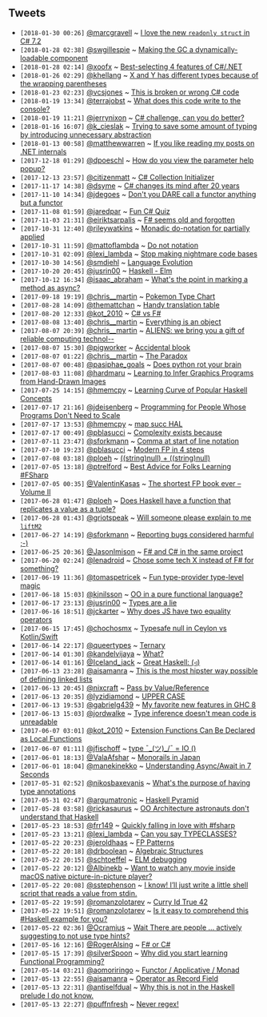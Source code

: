 ## Tweets

- `[2018-01-30 00:26]` [@marcgravell](https://twitter.com/marcgravell) ~ [I love the new `readonly struct` in C# 7.2](https://twitter.com/marcgravell/status/957944881095299072)
- `[2018-01-28 02:38]` [@swgillespie](https://twitter.com/swgillespie) ~ [Making the GC a dynamically-loadable component](https://twitter.com/swgillespie/status/956970249571655680)
- `[2018-01-28 02:14]` [@xoofx](https://twitter.com/xoofx) ~ [Best-selecting 4 features of C#/.NET](https://twitter.com/xoofx/status/956992665958211584)
- `[2018-01-26 02:29]` [@khellang](https://twitter.com/khellang) ~ [X and Y has different types because of the wrapping parentheses](https://twitter.com/khellang/status/956551133316767745)
- `[2018-01-23 02:23]` [@vcsjones](https://twitter.com/vcsjones) ~ [This is broken or wrong C# code](https://twitter.com/vcsjones/status/955438277577801728)
- `[2018-01-19 13:34]` [@terrajobst](https://twitter.com/terrajobst) ~ [What does this code write to the console?](https://twitter.com/terrajobst/status/954138131908911104)
- `[2018-01-19 11:21]` [@jerrynixon](https://twitter.com/jerrynixon) ~ [C# challenge, can you do better?](https://twitter.com/jerrynixon/status/954058533242265600)
- `[2018-01-16 16:07]` [@k_cieslak](https://twitter.com/k_cieslak) ~ [Trying to save some amount of typing by introducing unnecessary abstraction](https://twitter.com/k_cieslak/status/952922477302304768)
- `[2018-01-13 00:58]` [@matthewwarren](https://twitter.com/matthewwarren) ~ [If you like reading my posts on .NET internals](https://twitter.com/matthewwarren/status/951799867038404608)
- `[2017-12-18 01:29]` [@dpoeschl](https://twitter.com/dpoeschl) ~ [How do you view the parameter help popup?](https://twitter.com/dpoeschl/status/938865024675672064)
- `[2017-12-13 23:57]` [@citizenmatt](https://twitter.com/citizenmatt) ~ [C# Collection Initializer](https://twitter.com/citizenmatt/status/940173748510117889)
- `[2017-11-17 14:38]` [@dsyme](https://twitter.com/dsyme) ~ [C# changes its mind after 20 years](https://twitter.com/dsyme/status/931095426341769216)
- `[2017-11-10 14:34]` [@jdegoes](https://twitter.com/jdegoes) ~ [Don't you DARE call a functor anything but a functor](https://twitter.com/jdegoes/status/927622497213673478)
- `[2017-11-08 01:59]` [@jaredpar](https://twitter.com/jaredpar) ~ [Fun C# Quiz](https://twitter.com/jaredpar/status/927624214407868417)
- `[2017-11-03 21:31]` [@eiriktsarpalis](https://twitter.com/eiriktsarpalis) ~ [F# seems old and forgotten](https://twitter.com/eiriktsarpalis/status/912714401609846785)
- `[2017-10-31 12:40]` [@rileywatkins](https://twitter.com/rileywatkins) ~ [Monadic do-notation for partially applied](https://twitter.com/rileywatkins/status/925019173477949440)
- `[2017-10-31 11:59]` [@mattoflambda](https://twitter.com/mattoflambda) ~ [Do not notation](https://twitter.com/mattoflambda/status/925217438664445952)
- `[2017-10-31 02:09]` [@lexi_lambda](https://twitter.com/lexi_lambda) ~ [Stop making nightmare code bases](https://twitter.com/lexi_lambda/status/924898403749806080)
- `[2017-10-30 14:56]` [@smdiehl](https://twitter.com/smdiehl) ~ [Language Evolution](https://twitter.com/smdiehl/status/924714600238649344)
- `[2017-10-20 20:45]` [@jusrin00](https://twitter.com/jusrin00) ~ [Haskell - Elm](https://twitter.com/jusrin00/status/921287122904125440)
- `[2017-10-12 16:34]` [@isaac_abraham](https://twitter.com/isaac_abraham) ~ [What's the point in marking a method as async?](https://twitter.com/isaac_abraham/status/918386252214358016)
- `[2017-09-18 19:19]` [@chris__martin](https://twitter.com/chris__martin) ~ [Pokemon Type Chart](https://twitter.com/chris__martin/status/909625661203107841)
- `[2017-08-28 14:09]` [@themattchan](https://twitter.com/themattchan) ~ [Handy translation table](https://twitter.com/themattchan/status/902036533246439424)
- `[2017-08-20 12:33]` [@kot_2010](https://twitter.com/kot_2010) ~ [C# vs F#](https://twitter.com/kot_2010/status/898941837372686336)
- `[2017-08-08 13:40]` [@chris__martin](https://twitter.com/chris__martin) ~ [Everything is an object](https://twitter.com/chris__martin/status/894673326924333056)
- `[2017-08-07 20:39]` [@chris__martin](https://twitter.com/chris__martin) ~ [ALIENS: we bring you a gift of reliable computing technol--](https://twitter.com/chris__martin/status/893951453269766144)
- `[2017-08-07 15:30]` [@pigworker](https://twitter.com/pigworker) ~ [Accidental blook](https://twitter.com/pigworker/status/880398813743247360)
- `[2017-08-07 01:22]` [@chris__martin](https://twitter.com/chris__martin) ~ [The Paradox](https://twitter.com/chris__martin/status/893525685410701312)
- `[2017-08-07 00:48]` [@pasiphae_goals](https://twitter.com/pasiphae_goals) ~ [Does python rot your brain](https://twitter.com/pasiphae_goals/status/894035380546277377)
- `[2017-08-03 11:08]` [@hardmaru](https://twitter.com/hardmaru) ~ [Learning to Infer Graphics Programs from Hand-Drawn Images](https://twitter.com/hardmaru/status/892953543887532032)
- `[2017-07-25 14:15]` [@hmemcpy](https://twitter.com/hmemcpy) ~ [Learning Curve of Popular Haskell Concepts](https://twitter.com/hmemcpy/status/889732980163399681)
- `[2017-07-17 21:16]` [@jdeisenberg](https://twitter.com/jdeisenberg) ~ [Programming for People Whose Programs Don't Need to Scale](https://twitter.com/jdeisenberg/status/886312147528982528)
- `[2017-07-17 13:53]` [@hmemcpy](https://twitter.com/hmemcpy) ~ [map succ HAL](https://twitter.com/hmemcpy/status/886682519399215105)
- `[2017-07-17 00:49]` [@pblasucci](https://twitter.com/pblasucci) ~ [Complexity exists because](https://twitter.com/pblasucci/status/886524814487408640)
- `[2017-07-11 23:47]` [@sforkmann](https://twitter.com/sforkmann) ~ [Comma at start of line notation](https://twitter.com/sforkmann/status/884740010116878336)
- `[2017-07-10 19:23]` [@pblasucci](https://twitter.com/pblasucci) ~ [Modern FP in 4 steps](https://twitter.com/pblasucci/status/884120863175581696)
- `[2017-07-08 03:18]` [@ploeh](https://twitter.com/ploeh) ~ [((string)null) + ((string)null)](https://twitter.com/ploeh/status/883296223314276353)
- `[2017-07-05 13:18]` [@ptrelford](https://twitter.com/ptrelford) ~ [Best Advice for Folks Learning #FSharp](https://twitter.com/ptrelford/status/882283378220859392)
- `[2017-07-05 00:35]` [@ValentinKasas](https://twitter.com/ValentinKasas) ~ [The shortest FP book ever – Volume II](https://twitter.com/ValentinKasas/status/882128797428047872)
- `[2017-06-28 01:47]` [@ploeh](https://twitter.com/ploeh) ~ [Does Haskell have a function that replicates a value as a tuple?](https://twitter.com/ploeh/status/710045611098251264)
- `[2017-06-28 01:43]` [@griotspeak](https://twitter.com/griotspeak) ~ [Will someone please explain to me `liftM2`](https://twitter.com/griotspeak/status/749239892400410628)
- `[2017-06-27 14:19]` [@sforkmann](https://twitter.com/sforkmann) ~ [Reporting bugs considered harmful ;-)](https://twitter.com/sforkmann/status/872099050224590848)
- `[2017-06-25 20:36]` [@JasonImison](https://twitter.com/JasonImison) ~ [F# and C# in the same project](https://twitter.com/JasonImison/status/877901540324810752)
- `[2017-06-20 02:24]` [@lenadroid](https://twitter.com/lenadroid) ~ [Chose some tech X instead of F# for something?](https://twitter.com/lenadroid/status/876865210694246400)
- `[2017-06-19 11:36]` [@tomaspetricek](https://twitter.com/tomaspetricek) ~ [Fun type-provider type-level magic](https://twitter.com/tomaspetricek/status/876225695592198145)
- `[2017-06-18 15:03]` [@kjnilsson](https://twitter.com/kjnilsson) ~ [OO in a pure functional language?](https://twitter.com/kjnilsson/status/875994051916509184)
- `[2017-06-17 23:13]` [@jusrin00](https://twitter.com/jusrin00) ~ [Types are a lie](https://twitter.com/jusrin00/status/875238742621028355)
- `[2017-06-16 18:51]` [@jckarter](https://twitter.com/jckarter) ~ [Why does JS have two equality operators](https://twitter.com/jckarter/status/856891811704348672)
- `[2017-06-15 17:45]` [@chochosmx](https://twitter.com/chochosmx) ~ [Typesafe null in Ceylon vs Kotlin/Swift](https://twitter.com/chochosmx/status/874300476430405632)
- `[2017-06-14 22:17]` [@queertypes](https://twitter.com/queertypes) ~ [Ternary](https://twitter.com/queertypes/status/532748228358193152)
- `[2017-06-14 01:30]` [@kandelvijaya](https://twitter.com/kandelvijaya) ~ [What?](https://twitter.com/kandelvijaya/status/863163045110992896)
- `[2017-06-14 01:16]` [@Iceland_jack](https://twitter.com/Iceland_jack) ~ [Great Haskell: (◃)](https://twitter.com/Iceland_jack/status/719572817512153088)
- `[2017-06-13 23:28]` [@aisamanra](https://twitter.com/aisamanra) ~ [This is the most hipster way possible of defining linked lists](https://twitter.com/aisamanra/status/874431758346838016)
- `[2017-06-13 20:45]` [@nixcraft](https://twitter.com/nixcraft) ~ [Pass by Value/Reference](https://twitter.com/nixcraft/status/874522268331671557)
- `[2017-06-13 20:35]` [@lyzidiamond](https://twitter.com/lyzidiamond) ~ [UPPER CASE](https://twitter.com/lyzidiamond/status/874423709867491328)
- `[2017-06-13 19:53]` [@gabrielg439](https://twitter.com/gabrielg439) ~ [My favorite new features in GHC 8](https://twitter.com/gabrielg439/status/734402153712865280)
- `[2017-06-13 15:03]` [@jordwalke](https://twitter.com/jordwalke) ~ [Type inference doesn't mean code is unreadable](https://twitter.com/jordwalke/status/874525331171848192)
- `[2017-06-07 03:01]` [@kot_2010](https://twitter.com/kot_2010) ~ [Extension Functions Can Be Declared as Local Functions](https://twitter.com/kot_2010/status/872168316583936002)
- `[2017-06-07 01:11]` [@jfischoff](https://twitter.com/jfischoff) ~ [type ¯\_(ツ)_/¯ = IO ()](https://twitter.com/jfischoff/status/546178663004524544)
- `[2017-06-01 18:13]` [@ValaAfshar](https://twitter.com/ValaAfshar) ~ [Monorails in Japan](https://twitter.com/ValaAfshar/status/869757314001227776)
- `[2017-06-01 18:04]` [@manekinekko](https://twitter.com/manekinekko) ~ [Understanding Async/Await in 7 Seconds](https://twitter.com/manekinekko/status/855824609299636230)
- `[2017-05-31 02:52]` [@nikosbaxevanis](https://twitter.com/nikosbaxevanis) ~ [What's the purpose of having type annotations](https://twitter.com/nikosbaxevanis/status/869629678444838912)
- `[2017-05-31 02:47]` [@argumatronic](https://twitter.com/argumatronic) ~ [Haskell Pyramid](https://twitter.com/argumatronic/status/869637659639119873)
- `[2017-05-28 03:58]` [@rickasaurus](https://twitter.com/rickasaurus) ~ [OO Architecture astronauts don't understand that Haskell](https://twitter.com/rickasaurus/status/867054121634934785)
- `[2017-05-23 18:53]` [@frr149](https://twitter.com/frr149) ~ [Quickly falling in love with #fsharp](https://twitter.com/frr149/status/866783502666055680)
- `[2017-05-23 13:21]` [@lexi_lambda](https://twitter.com/lexi_lambda) ~ [Can you say TYPECLASSES?](https://twitter.com/lexi_lambda/status/866874490587721728)
- `[2017-05-22 20:23]` [@jeroldhaas](https://twitter.com/jeroldhaas) ~ [FP Patterns](https://twitter.com/jeroldhaas/status/535919819355598848)
- `[2017-05-22 20:18]` [@drboolean](https://twitter.com/drboolean) ~ [Algebraic Structures](https://twitter.com/drboolean/status/846041299786514436)
- `[2017-05-22 20:15]` [@schtoeffel](https://twitter.com/schtoeffel) ~ [ELM debugging](https://twitter.com/schtoeffel/status/856882605068865539)
- `[2017-05-22 20:12]` [@Albinekb](https://twitter.com/Albinekb) ~ [Want to watch any movie inside macOS native picture-in-picture player?](https://twitter.com/Albinekb/status/847078766622990336)
- `[2017-05-22 20:08]` [@sstephenson](https://twitter.com/sstephenson) ~ [I know! I’ll just write a little shell script that reads a value from stdin.](https://twitter.com/sstephenson/status/854122896612044803)
- `[2017-05-22 19:59]` [@romanzolotarev](https://twitter.com/romanzolotarev) ~ [Curry Id True 42](https://twitter.com/romanzolotarev/status/865902652445601792)
- `[2017-05-22 19:51]` [@romanzolotarev](https://twitter.com/romanzolotarev) ~ [Is it easy to comprehend this #Haskell example for you?](https://twitter.com/romanzolotarev/status/866180248328654849)
- `[2017-05-22 02:36]` [@Ocramius](https://twitter.com/Ocramius) ~ [Wait There are people ... actively suggesting to not use type hints?](https://twitter.com/Ocramius/status/866245255640821761)
- `[2017-05-16 12:16]` [@RogerAlsing](https://twitter.com/RogerAlsing) ~ [F# or C#](https://twitter.com/RogerAlsing/status/863692615623077888)
- `[2017-05-15 17:39]` [@silverSpoon](https://twitter.com/silverSpoon) ~ [Why did you start learning Functional Programming?](https://twitter.com/silverSpoon/status/863822017715458050)
- `[2017-05-14 03:21]` [@aomoriringo](https://twitter.com/aomoriringo) ~ [Functor / Applicative / Monad](https://twitter.com/aomoriringo/status/270046177020489728)
- `[2017-05-13 22:55]` [@aisamanra](https://twitter.com/aisamanra) ~ [Operator as Record Field](https://twitter.com/aisamanra/status/854396345628610565)
- `[2017-05-13 22:31]` [@antiselfdual](https://twitter.com/antiselfdual) ~ [Why this is not in the Haskell prelude I do not know.](https://twitter.com/antiselfdual/status/855995687900561408)
- `[2017-05-13 22:27]` [@puffnfresh](https://twitter.com/puffnfresh) ~ [Never regex!](https://twitter.com/puffnfresh/status/862447181491351553)
